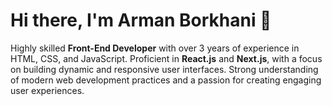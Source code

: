 # Hi there, I'm Arman Borkhani 👋

Highly skilled **Front-End Developer** with over 3 years of experience in HTML, CSS, and JavaScript. Proficient in **React.js** and **Next.js**, with a focus on building dynamic and responsive user interfaces. Strong understanding of modern web development practices and a passion for creating engaging user experiences.
